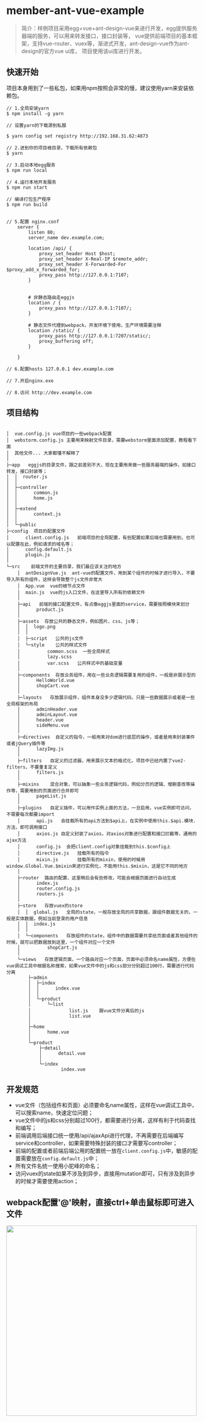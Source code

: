 # member-ant-vue-example

> 简介：样例项目采用egg+vue+ant-design-vue来进行开发，egg提供服务器端的服务，可以用来转发接口，接口封装等，
vue提供前端项目的基本框架，支持vue-router、vuex等，渐进式开发，ant-design-vue作为ant-design的官方vue ui库，
项目使用该ui库进行开发。

## 快速开始

项目本身用到了一些私包，如果用npm按照会非常的慢，建议使用yarn来安装依赖包。

```shell
// 1.全局安装yarn
$ npm install -g yarn

// 设置yarn的下载源到私服

$ yarn config set registry http://192.168.31.62:4873

// 2.进到你的项目根目录，下载所有依赖包
$ yarn

// 3.启动本地egg服务
$ npm run local

// 4.运行本地开发服务
$ npm run start 

// 编译打包生产程序
$ npm run build 


// 5.配置 nginx.conf
    server {
        listen 80;
        server_name dev.example.com;

        location /api/ {
            proxy_set_header Host $host;
            proxy_set_header X-Real-IP $remote_addr;
            proxy_set_header X-Forwarded-For $proxy_add_x_forwarded_for;
            proxy_pass http://127.0.0.1:7107;
        }
      

        # 非静态路由走eggjs   
        location / {
            proxy_pass http://127.0.0.1:7107/;
        }

        # 静态文件代理到webpack，开发环境下使用，生产环境需要注释       
        location /static/ {
            proxy_pass http://127.0.0.1:7207/static/;
            proxy_buffering off;
        }

    }

// 6.配置hosts 127.0.0.1 dev.example.com

// 7.开启nginx.exe

// 8.访问 http://dev.example.com

```


## 项目结构

```

│  vue.config.js vue项目的一些webpack配置
│  webstorm.config.js 主要用来映射文件目录，需要webstorm里面添加配置，教程看下面
│  其他文件... 大家都懂不解释了
│  
├─app   eggjs的目录文件，跟之前差别不大，现在主要用来做一些服务器端的操作，如接口转发，接口封装等；
│  │  router.js
│  │  
│  ├─controller
│  │      common.js
│  │      home.js
│  │      
│  ├─extend
│  │      context.js
│  │      
│  └─public
├─config  项目的配置文件
│      client.config.js   前端项目的全局配置，有些配置如果后端也需要用到，也可以配置在此，例如请求的域名等；
│      config.default.js
│      plugin.js
│      
└─src    前端文件的主要目录，我们最应该关注的地方
    │  antDesignVue.js  ant-vue的配置文件，用到某个组件的时候才进行导入，不要导入所有的组件，这样会导致整个js文件非常大
    │  App.vue  vue的根节点文件
    │  main.js  vue的js入口文件，在这里导入所有的依赖文件
    │  
    ├─api   前端的接口配置文件，有点像eggjs里面的service，需要按照模块来划分
    │      product.js
    │      
    ├─assets  存放公共的静态文件，例如图片、css、js等；
    │  │  logo.png
    │  │  
    │  ├─script   公共的js文件
    │  └─style    公共的样式文件
    │          common.scss  一些全局样式
    │          lazy.scss
    │          var.scss   公共样式中的基础变量
    │          
    ├─components  存放业务组件，用在一些业务逻辑需要复用的组件，一般是非展示型的
    │      HelloWorld.vue
    │      shopCart.vue
    │         
    ├─layouts   存放展示组件，组件本身没多少逻辑代码，只是一些数据展示或者是一些全局框架的布局
    │      adminHeader.vue
    │      adminLayout.vue
    │      header.vue
    │      sideMenu.vue
    │          
    ├─directives  自定义的指令，一般用来对dom进行底层的操作，或者是用来封装事件或者jQuery插件等
    │      lazyImg.js
    │      
    ├─filters   自定义的过滤器，用来展示文本的格式化，项目中已经内置了vue2-filters，不要重复定义
    │      filters.js
    │      
    ├─mixins    混合对象，可以抽象一些业务逻辑代码，例如分页的逻辑、增删查改等操作等，需要用到的页面进行合并即可
    │      pageList.js
    │      
    ├─plugins   自定义插件，可以用作实例上面的方法，一旦启用，vue实例即可访问，不需要每次都要import
    │      api.js   会挂载所有的api方法到$api上，在实例中使用this.$api.模块.方法，即可调用接口
    │      axios.js 自定义封装了axios，对axios对象进行配置和接口拦截等，通用的ajax方法
    │      config.js  会把client.config对象挂载到this.$config上
    │      directive.js   挂载所有的指令
    │      mixin.js       挂载所有的mixin，使用的时候用window.Global.Vue.$mixin来进行实例化，不能用this.$mixin，这是它不同的地方
    │      
    ├─router  路由的配置，这里稍后会有些修改，可能会根据页面进行自动生成
    │      index.js
    │      router.config.js
    │      routers.js
    │      
    ├─store   存放vuex的store
    │  │  global.js   全局的state，一般存放全局的共享数据，跟组件数据无关的，一般是实体数据，例如当前登录的用户信息
    │  │  index.js
    │  │  
    │  └─components   存放组件的state，组件中的数据需要共享给页面或者其他组件的时候，就可以把数据放到这里，一个组件对应一个文件
    │          shopCart.js
    │          
    └─views   存放逻辑页面，一个路由对应一个页面，页面中必须命名name属性，方便在vue调试工具中根据名称搜索，如果vue文件中的js和css部分分别超过100行，需要进行代码分离
        ├─admin
        │  ├─index
        │  │      index.vue
        │  │      
        │  └─product
        │      └─list
        │              list.js    跟vue文件分离后的js
        │              list.vue
        │              
        ├─home
        │      home.vue
        │      
        └─product
            ├─detail
            │      detail.vue
            │      
            └─index
                    index.vue

```

## 开发规范

- vue文件（包括组件和页面）必须要命名name属性，这样在vue调试工具中，可以搜索name，快速定位问题；
- vue文件中的js和css分别超过100行，都需要进行分离，这样有利于代码查找和编写；
- 前端调用后端接口统一使用/api/ajaxApi进行代理，不再需要在后端编写service和controller，如果需要特殊封装的接口才需要写controller；
- 前端的配置或者前端后端公用的配置统一放在`client.config.js`中，敏感的配置需要放在`config.default.js`中；
- 所有文件名统一使用小驼峰的命名；
- 访问vuex的state如果不涉及到异步，直接用mutation即可，只有涉及到异步的时候才需要使用action；
             
## webpack配置'@'映射，直接ctrl+单击鼠标即可进入文件       
<img width="500" src="http://192.168.30.29/member-npm/member-ant-vue-example/uploads/d22d4fb94d522e7009a916ead73acc9a/image.png"/>
